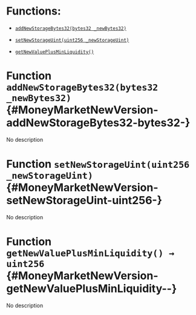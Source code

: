 # Functions:

- [`addNewStorageBytes32(bytes32 _newBytes32)`](#MoneyMarketNewVersion-addNewStorageBytes32-bytes32-)

- [`setNewStorageUint(uint256 _newStorageUint)`](#MoneyMarketNewVersion-setNewStorageUint-uint256-)

- [`getNewValuePlusMinLiquidity()`](#MoneyMarketNewVersion-getNewValuePlusMinLiquidity--)

# Function `addNewStorageBytes32(bytes32 _newBytes32)` {#MoneyMarketNewVersion-addNewStorageBytes32-bytes32-}

No description

# Function `setNewStorageUint(uint256 _newStorageUint)` {#MoneyMarketNewVersion-setNewStorageUint-uint256-}

No description

# Function `getNewValuePlusMinLiquidity() → uint256` {#MoneyMarketNewVersion-getNewValuePlusMinLiquidity--}

No description
